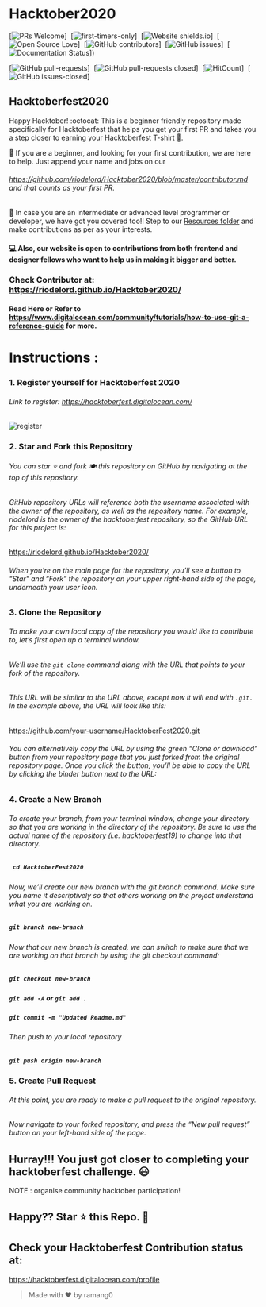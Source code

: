 # Hacktober2020

[![PRs Welcome](https://img.shields.io/badge/PRs-welcome-brightgreen.svg?style=flat-square)]&nbsp;
[![first-timers-only](https://img.shields.io/badge/first--timers--only-friendly-blue.svg?style=flat-square)]&nbsp;
[![Website shields.io](https://img.shields.io/website-up-down-green-red/http/shields.io.svg)]&nbsp;
[![Open Source Love](https://badges.frapsoft.com/os/v1/open-source.svg?v=102)]&nbsp;
[![GitHub contributors](https://img.shields.io/github/contributors/Naereen/StrapDown.js.svg)]&nbsp;
[![GitHub issues](https://img.shields.io/github/issues/Naereen/StrapDown.js.svg)]&nbsp;
[![Documentation Status](https://readthedocs.org/projects/ansicolortags/badge/?version=latest)])&nbsp;

[![GitHub pull-requests](https://img.shields.io/github/issues-pr/Naereen/StrapDown.js.svg)]&nbsp;
[![GitHub pull-requests closed](https://img.shields.io/github/issues-pr-closed/Naereen/StrapDown.js.svg)]&nbsp;
[![HitCount](http://hits.dwyl.io/Naereen/badges.svg)]&nbsp;
[![GitHub issues-closed](https://img.shields.io/github/issues-closed/Naereen/StrapDown.js.svg)]&nbsp;


## Hacktoberfest2020
Happy Hacktober! :octocat: This is a beginner friendly repository made specifically for Hacktoberfest that helps you get your first PR and takes you a step closer to earning your Hacktoberfest T-shirt 👕.

🎯 If you are a beginner, and looking for your first contribution, we are here to help. Just append your name and jobs on our
###### <a href="https://github.com/riodelord/Hacktober2020/blob/master/contributor.md" target="blank">https://github.com/riodelord/Hacktober2020/blob/master/contributor.md</a> and that counts as your first PR.

🎯 In case you are an intermediate or advanced level programmer or developer, we have got you covered too!! Step to our <a href="https://github.com/riodelord/HacktoberFest2020/tree/master/Resources" target="blank"> Resources folder</a> and make contributions as per as your interests.

#### 💻 Also, our website is open to contributions from both frontend and designer fellows who want to help us in making it bigger and better. 
### Check Contributor at: <a href="https://riodelord.github.io/Hacktober2020/" target="blank"> https://riodelord.github.io/Hacktober2020/ </a>

#### Read Here or Refer to <a href="https://www.digitalocean.com/community/tutorials/how-to-use-git-a-reference-guide" target="blank">  https://www.digitalocean.com/community/tutorials/how-to-use-git-a-reference-guide </a> for more.

# Instructions :
### 1. Register yourself for Hacktoberfest 2020
###### Link to register: https://hacktoberfest.digitalocean.com/

![register](https://images.prismic.io/www-static/e6c04b47-bd9d-474a-9d25-ab143f47349e_Hacktoberfest2020.png)

### 2. Star and Fork this Repository
###### You can star ⭐ and fork 🍽️ this repository on GitHub by navigating at the top of this repository.

###### GitHub repository URLs will reference both the username associated with the owner of the repository, as well as the repository name. For example, riodelord is the owner of the hacktoberfest repository, so the GitHub URL for this project is: 

<a href="https://riodelord.github.io/Hacktober2020/" target="blank"> https://riodelord.github.io/Hacktober2020/ </a>

###### When you’re on the main page for the repository, you’ll see a button to "Star" and “Fork” the repository on your upper right-hand side of the page, underneath your user icon.

### 3. Clone the Repository

###### To make your own local copy of the repository you would like to contribute to, let’s first open up a terminal window.

###### We’ll use the `git clone`  command along with the URL that points to your fork of the repository.

###### This URL will be similar to the URL above, except now it will end with `.git.` In the example above, the URL will look like this:
https://github.com/your-username/HacktoberFest2020.git

###### You can alternatively copy the URL by using the green “Clone or download” button from your repository page that you just forked from the original repository page. Once you click the button, you’ll be able to copy the URL by clicking the binder button next to the URL:

### 4. Create a New Branch

###### To create your branch, from your terminal window, change your directory so that you are working in the directory of the repository. Be sure to use the actual name of the repository (i.e. hacktoberfest19) to change into that directory.

#####    ` cd HacktoberFest2020`


###### Now, we’ll create our new branch with the git branch command. Make sure you name it descriptively so that others working on the project understand what you are working on.

##### `git branch new-branch`

###### Now that our new branch is created, we can switch to make sure that we are working on that branch by using the git checkout command:

##### ` git checkout new-branch `

##### ` git add -A ` or ` git add . `

##### ` git commit -m "Updated Readme.md" `



###### Then push to your local repository
##### ` git push origin new-branch `

### 5. Create Pull Request

###### At this point, you are ready to make a pull request to the original repository.

###### Now navigate to your forked repository, and press the “New pull request” button on your left-hand side of the page.

## Hurray!!! You just got closer to completing your hacktoberfest challenge. 😃   
NOTE :  organise community hacktober participation!

## Happy?? Star ⭐ this Repo. 🤩

## Check your Hacktoberfest Contribution status at:
<a href="https://hacktoberfest.digitalocean.com/profile" target="blank"> https://hacktoberfest.digitalocean.com/profile </a>

> Made with ❤️ 
by ramang0
